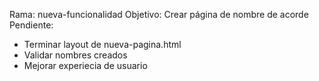 Rama: nueva-funcionalidad
Objetivo: Crear página de nombre de acorde
Pendiente:
- Terminar layout de nueva-pagina.html
- Validar nombres creados
- Mejorar experiecia de usuario
